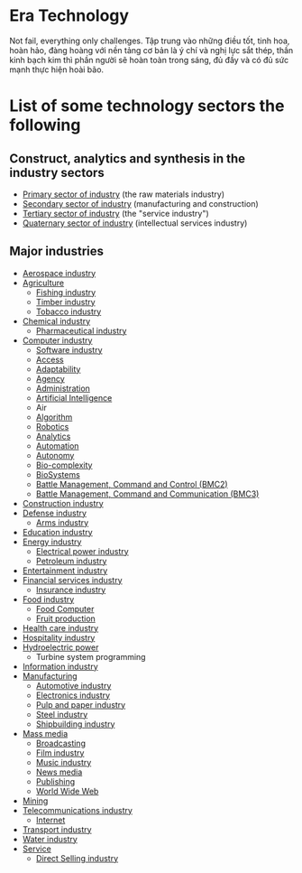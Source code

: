 # Era Technology
Not fail, everything only challenges. Tập trung vào những điều tốt, tinh hoa, hoàn hảo, đàng hoàng với nền tảng cơ bản là ý chí và nghị lực sắt thép, thần kinh bạch kim thì phần người sẽ hoàn toàn trong sáng, đủ đầy và có đủ sức mạnh thực hiện hoài bão. 

# List of some technology sectors the following 

## Construct, analytics and synthesis in the industry sectors
+ [Primary sector of industry](https://en.wikipedia.org/wiki/Primary_sector_of_the_economy#List_of_countries_by_agricultural_output) (the raw materials industry)
+ [Secondary sector of industry](https://en.wikipedia.org/wiki/Secondary_sector_of_industry) (manufacturing and construction)
+ [Tertiary sector of industry](https://en.wikipedia.org/wiki/Tertiary_sector_of_industry) (the "service industry")
+ [Quaternary sector of industry](https://en.wikipedia.org/wiki/Quaternary_sector_of_industry) (intellectual services industry)
## Major industries
+ [Aerospace industry](https://en.wikipedia.org/wiki/Aerospace_industry)
+ [Agriculture](https://en.wikipedia.org/wiki/Agriculture)
  + [Fishing industry](https://en.wikipedia.org/wiki/Fishing_industry)
  + [Timber industry](https://en.wikipedia.org/wiki/Timber_industry)
  + [Tobacco industry](https://en.wikipedia.org/wiki/Tobacco_industry)
+ [Chemical industry](https://en.wikipedia.org/wiki/Chemical_industry)
  + [Pharmaceutical industry](https://en.wikipedia.org/wiki/Pharmaceutical_industry)
+ [Computer industry](https://en.wikipedia.org/wiki/Computer_industry)
  + [Software industry](https://en.wikipedia.org/wiki/Software_industry)
  + [Access](https://en.wikipedia.org/wiki/Access)
  + [Adaptability](https://en.wikipedia.org/wiki/Adaptability)
  + [Agency](https://en.wikipedia.org/wiki/Agency)
  + [Administration](https://en.wikipedia.org/wiki/Administration)
  + [Artificial Intelligence](https://en.wikipedia.org/wiki/Artificial_intelligence)
  + Air
  + [Algorithm](https://en.wikipedia.org/wiki/Algorithm)
  + [Robotics](https://en.wikipedia.org/wiki/Robotics)
  + [Analytics](https://en.wikipedia.org/wiki/Analytic)
  + [Automation](https://en.wikipedia.org/wiki/Automation)
  + [Autonomy](https://en.wikipedia.org/wiki/Autonomy)
  + [Bio-complexity](https://en.wikipedia.org/wiki/Biocomplexity)
  + [BioSystems](https://en.wikipedia.org/wiki/BioSystems)
  + [Battle Management, Command and Control (BMC2)](https://www.globalsecurity.org/space/systems/bmc2.htm)
  + [Battle Management, Command and Communication (BMC3)](https://www.globalsecurity.org/space/systems/bmc2.htm)
+ [Construction industry](https://en.wikipedia.org/wiki/Construction_industry)
+ [Defense industry](https://en.wikipedia.org/wiki/Defense_industry)
  + [Arms industry](https://en.wikipedia.org/wiki/Arms_industry)
+ [Education industry](https://en.wikipedia.org/wiki/Education_industry)
+ [Energy industry](https://en.wikipedia.org/wiki/Energy_industry)
  + [Electrical power industry](https://en.wikipedia.org/wiki/Electrical_power_industry)
  + [Petroleum industry](https://en.wikipedia.org/wiki/Petroleum_industry)
+ [Entertainment industry](https://en.wikipedia.org/wiki/Entertainment_industry)
+ [Financial services industry](https://en.wikipedia.org/wiki/Financial_services_industry)
  + [Insurance industry](https://en.wikipedia.org/wiki/Insurance_industry)
+ [Food industry](https://en.wikipedia.org/wiki/Food_industry)
  + [Food Computer]()
  + [Fruit production](https://en.wikipedia.org/wiki/Fruit_production)
+ [Health care industry](https://en.wikipedia.org/wiki/Health_care_industry)
+ [Hospitality industry](https://en.wikipedia.org/wiki/Hospitality_industry)
+ [Hydroelectric power](https://en.wikipedia.org/wiki/Hydroelectricity)
  + Turbine system programming
+ [Information industry](https://en.wikipedia.org/wiki/Information_industry)
+ [Manufacturing](https://en.wikipedia.org/wiki/Manufacturing)
  + [Automotive industry](https://en.wikipedia.org/wiki/Automotive_industry)
  + [Electronics industry](https://en.wikipedia.org/wiki/Electronics_industry)
  + [Pulp and paper industry](https://en.wikipedia.org/wiki/Pulp_and_paper_industry)
  + [Steel industry](https://en.wikipedia.org/wiki/Steel_industry)
  + [Shipbuilding industry](https://en.wikipedia.org/wiki/Shipbuilding_industry)
+ [Mass media](https://en.wikipedia.org/wiki/Mass_media)
  + [Broadcasting](https://en.wikipedia.org/wiki/Broadcasting)
  + [Film industry](https://en.wikipedia.org/wiki/Film_industry)
  + [Music industry](https://en.wikipedia.org/wiki/Music_industry)
  + [News media](https://en.wikipedia.org/wiki/News_media)
  + [Publishing](https://en.wikipedia.org/wiki/Publishing)
  + [World Wide Web](https://en.wikipedia.org/wiki/World_Wide_Web)
+ [Mining](https://en.wikipedia.org/wiki/Mining)
+ [Telecommunications industry](https://en.wikipedia.org/wiki/Telecommunications_industry)
  + [Internet]()
+ [Transport industry](https://en.wikipedia.org/wiki/Transport_industry)
+ [Water industry](https://en.wikipedia.org/wiki/Water_industry)
+ [Service](https://en.wikipedia.org/wiki/Service)
  + [Direct Selling industry](https://en.wikipedia.org/wiki/Direct_selling)



